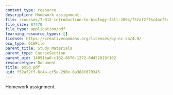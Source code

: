 ```yaml
---
content_type: resource
description: Homework assignment.
file: /courses/7-012-introduction-to-biology-fall-2004/f52af2ff6c4acf5e290e8a388f079345_ps5q.pdf
file_size: 87470
file_type: application/pdf
learning_resource_types: []
license: https://creativecommons.org/licenses/by-nc-sa/4.0/
ocw_type: OCWFile
parent_title: Study Materials
parent_type: CourseSection
parent_uid: 14091ba0-c182-8670-1272-8d452019f102
resourcetype: Document
title: ps5q.pdf
uid: f52af2ff-6c4a-cf5e-290e-8a388f079345
---
```

Homework assignment.